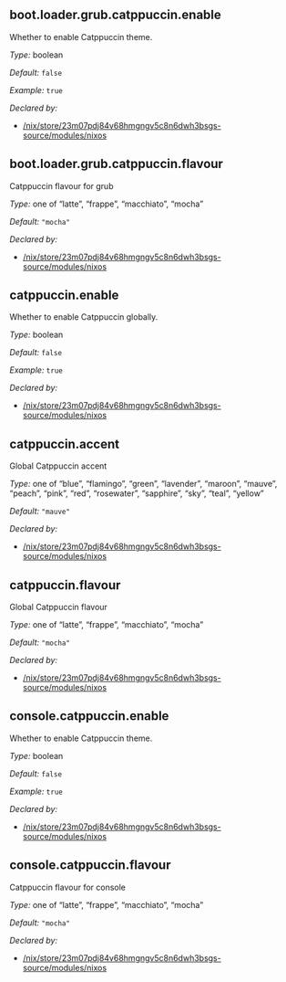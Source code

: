 ## boot\.loader\.grub\.catppuccin\.enable

Whether to enable Catppuccin theme\.



*Type:*
boolean



*Default:*
` false `



*Example:*
` true `

*Declared by:*
 - [/nix/store/23m07pdj84v68hmgngv5c8n6dwh3bsgs-source/modules/nixos](file:///nix/store/23m07pdj84v68hmgngv5c8n6dwh3bsgs-source/modules/nixos)



## boot\.loader\.grub\.catppuccin\.flavour



Catppuccin flavour for grub



*Type:*
one of “latte”, “frappe”, “macchiato”, “mocha”



*Default:*
` "mocha" `

*Declared by:*
 - [/nix/store/23m07pdj84v68hmgngv5c8n6dwh3bsgs-source/modules/nixos](file:///nix/store/23m07pdj84v68hmgngv5c8n6dwh3bsgs-source/modules/nixos)



## catppuccin\.enable



Whether to enable Catppuccin globally\.



*Type:*
boolean



*Default:*
` false `



*Example:*
` true `

*Declared by:*
 - [/nix/store/23m07pdj84v68hmgngv5c8n6dwh3bsgs-source/modules/nixos](file:///nix/store/23m07pdj84v68hmgngv5c8n6dwh3bsgs-source/modules/nixos)



## catppuccin\.accent



Global Catppuccin accent



*Type:*
one of “blue”, “flamingo”, “green”, “lavender”, “maroon”, “mauve”, “peach”, “pink”, “red”, “rosewater”, “sapphire”, “sky”, “teal”, “yellow”



*Default:*
` "mauve" `

*Declared by:*
 - [/nix/store/23m07pdj84v68hmgngv5c8n6dwh3bsgs-source/modules/nixos](file:///nix/store/23m07pdj84v68hmgngv5c8n6dwh3bsgs-source/modules/nixos)



## catppuccin\.flavour



Global Catppuccin flavour



*Type:*
one of “latte”, “frappe”, “macchiato”, “mocha”



*Default:*
` "mocha" `

*Declared by:*
 - [/nix/store/23m07pdj84v68hmgngv5c8n6dwh3bsgs-source/modules/nixos](file:///nix/store/23m07pdj84v68hmgngv5c8n6dwh3bsgs-source/modules/nixos)



## console\.catppuccin\.enable



Whether to enable Catppuccin theme\.



*Type:*
boolean



*Default:*
` false `



*Example:*
` true `

*Declared by:*
 - [/nix/store/23m07pdj84v68hmgngv5c8n6dwh3bsgs-source/modules/nixos](file:///nix/store/23m07pdj84v68hmgngv5c8n6dwh3bsgs-source/modules/nixos)



## console\.catppuccin\.flavour



Catppuccin flavour for console



*Type:*
one of “latte”, “frappe”, “macchiato”, “mocha”



*Default:*
` "mocha" `

*Declared by:*
 - [/nix/store/23m07pdj84v68hmgngv5c8n6dwh3bsgs-source/modules/nixos](file:///nix/store/23m07pdj84v68hmgngv5c8n6dwh3bsgs-source/modules/nixos)


